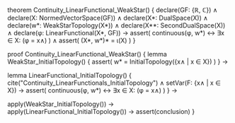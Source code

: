 theorem Continuity_LinearFunctional_WeakStar() {
  declare(GF: {ℝ, ℂ}) ∧
  declare(X: NormedVectorSpace(GF)) ∧
  declare(X*: DualSpace(X)) ∧
  declare(w*: WeakStarTopology(X*)) ∧
  declare(X**: SecondDualSpace(X)) ∧
  declare(φ: LinearFunctional(X*, GF)) →
  assert(
    continuous(φ, w*) ↔ ∃x ∈ X: (φ = x∧) 
  ) ∧
  assert(
    (X*, w*)* = ι(X)
  )
}

proof Continuity_LinearFunctional_WeakStar() {
  lemma WeakStar_InitialTopology() {
    assert(
      w* = InitialTopology({x∧ | x ∈ X})
    )
  } →
  
  lemma LinearFunctional_InitialTopology() {
    cite("Continuity_LinearFunctionals_InitialTopology") ∧
    setVar(F: {x∧ | x ∈ X}) →
    assert(
      continuous(φ, w*) ↔ ∃x ∈ X: (φ = x∧)
    )
  } →
  
  apply(WeakStar_InitialTopology()) →
  apply(LinearFunctional_InitialTopology()) →
  assert(conclusion)
}